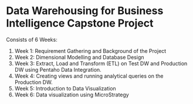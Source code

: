# Data Warehousing for Business Intelligence Capstone Project 
Consists of 6 Weeks:
  1. Week 1: Requirement Gathering and Background of the Project 
  2. Week 2: Dimensional Modelling and Database Design 
  3. Week 3: Extract, Load and Transform (ETL) on Test DW and Production DW using Pentaho Data Integration.
  4. Week 4: Creating views and running analytical queries on the Production DW. 
  5. Week 5: Introduction to Data Visualization 
  6. Week 6: Data visualization using MicroStrategy
